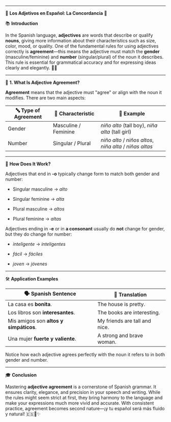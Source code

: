 
---
🌟 **Los Adjetivos en Español: La Concordancia** 🌟

📚 **Introduction**

In the Spanish language, **adjectives** are words that describe or qualify **nouns**, giving more information about their characteristics such as size, color, mood, or quality. One of the fundamental rules for using adjectives correctly is **agreement**—this means the adjective must match the **gender** (masculine/feminine) and **number** (singular/plural) of the noun it describes. This rule is essential for grammatical accuracy and for expressing ideas clearly and elegantly. 📝✨

---

🎯 **1. What Is Adjective Agreement?**

**Agreement** means that the adjective must "agree" or align with the noun it modifies. There are two main aspects:

|🔤 Type of Agreement|🔎 Characteristic|🧾 Example|
|---|---|---|
|Gender|Masculine / Feminine|_niño alto_ (tall boy), _niña alta_ (tall girl)|
|Number|Singular / Plural|_niño alto_ / _niños altos_, _niña alta_ / _niñas altas_|

---

🧠 **How Does It Work?**

Adjectives that end in **-o** typically change form to match both gender and number:

- Singular masculine → _alto_
    
- Singular feminine → _alta_
    
- Plural masculine → _altos_
    
- Plural feminine → _altas_
    

Adjectives ending in **-e** or in **a consonant** usually do **not** change for gender, but they do change for number:

- _inteligente_ → _inteligentes_
    
- _fácil_ → _fáciles_
    
- _joven_ → _jóvenes_
    

---

🛠️ **Application Examples**

|🗣️ Spanish Sentence|💬 Translation|
|---|---|
|La casa es **bonita**.|The house is pretty.|
|Los libros son **interesantes**.|The books are interesting.|
|Mis amigos son **altos y simpáticos**.|My friends are tall and nice.|
|Una mujer **fuerte y valiente**.|A strong and brave woman.|

Notice how each adjective agrees perfectly with the noun it refers to in both gender and number.

---

🎓 **Conclusion**

Mastering **adjective agreement** is a cornerstone of Spanish grammar. It ensures clarity, elegance, and precision in your speech and writing. While the rules might seem strict at first, they bring harmony to the language and make your expressions much more vivid and accurate. With consistent practice, agreement becomes second nature—¡y tu español será más fluido y natural! 🇪🇸💬✨